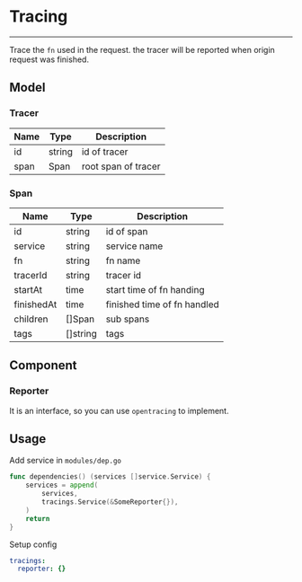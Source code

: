 # Tracing

------

Trace the `fn` used in the request. the tracer will be reported when origin request was finished.

## Model
### Tracer
| Name | Type   | Description         |
|------|--------|---------------------|
| id   | string | id of tracer        |
| span | Span   | root span of tracer |

### Span

| Name       | Type     | Description                 |
|------------|----------|-----------------------------|
| id         | string   | id of span                  |
| service    | string   | service name                |
| fn         | string   | fn name                     |
| tracerId   | string   | tracer id                   |
| startAt    | time     | start time of fn handing    |
| finishedAt | time     | finished time of fn handled |
| children   | []Span   | sub spans                   |
| tags       | []string | tags                        |



## Component
### Reporter
It is an interface, so you can use `opentracing` to implement.

## Usage
Add service in `modules/dep.go`
```go
func dependencies() (services []service.Service) {
	services = append(
		services,
		tracings.Service(&SomeReporter{}),
	)
	return
}
```
Setup config
```yaml
tracings:
  reporter: {}
```